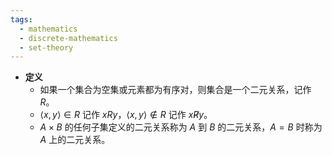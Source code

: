 ```yaml
---
tags:
  - mathematics
  - discrete-mathematics
  - set-theory
---
```

- **定义**
	- 如果一个集合为空集或元素都为有序对，则集合是一个二元关系，记作 $R$。
	- $\langle x,y \rangle \in R$ 记作 $xRy$，$\langle x, y \rangle \notin R$ 记作 $x \not R y$。
	- $A \times B$ 的任何子集定义的二元关系称为 $A$ 到 $B$ 的二元关系，$A=B$ 时称为 $A$ 上的二元关系。
